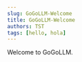 ```yaml
---
slug: GoGoLLM-Welcome
title: GoGoLLM-Welcome
authors: TST
tags: [hello, hola]
---
```


Welcome to GoGoLLM.